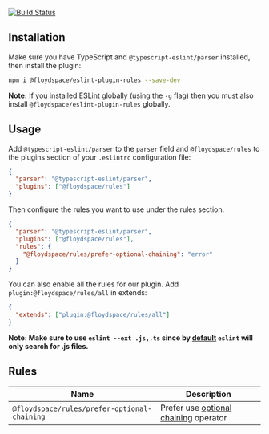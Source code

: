 [![Build Status](https://travis-ci.org/floydspace/eslint-plugin-rules.svg?branch=master)](https://travis-ci.org/floydspace/eslint-plugin-rules)

## Installation

Make sure you have TypeScript and `@typescript-eslint/parser` installed, then install the plugin:

```sh
npm i @floydspace/eslint-plugin-rules --save-dev
```

**Note:** If you installed ESLint globally (using the `-g` flag) then you must also install `@floydspace/eslint-plugin-rules` globally.

## Usage

Add `@typescript-eslint/parser` to the `parser` field and `@floydspace/rules` to the plugins section of your `.eslintrc` configuration file:

```json
{
  "parser": "@typescript-eslint/parser",
  "plugins": ["@floydspace/rules"]
}
```

Then configure the rules you want to use under the rules section.

```json
{
  "parser": "@typescript-eslint/parser",
  "plugins": ["@floydspace/rules"],
  "rules": {
    "@floydspace/rules/prefer-optional-chaining": "error"
  }
}
```

You can also enable all the rules for our plugin. Add `plugin:@floydspace/rules/all` in extends:

```json
{
  "extends": ["plugin:@floydspace/rules/all"]
}
```

**Note: Make sure to use `eslint --ext .js,.ts` since by [default](https://eslint.org/docs/user-guide/command-line-interface#--ext) `eslint` will only search for .js files.**

## Rules

| Name                                         | Description                                                       |
| -------------------------------------------- | ----------------------------------------------------------------- |
| `@floydspace/rules/prefer-optional-chaining` | Prefer use [optional chaining](https://www.typescriptlang.org/docs/handbook/release-notes/typescript-3-7.html#optional-chaining) operator
